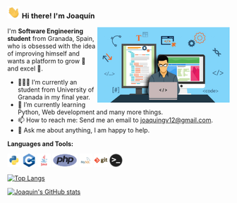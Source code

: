 ### <img src="img/Hi.gif" width="29px"> Hi there! I'm Joaquín&nbsp;

<img align="right" alt="GIF" width="300" src="img/coding1.jpeg" />

I'm  **Software Engineering student** from Granada, Spain, who is obsessed with the idea of improving himself and wants a platform to grow 🚀 and excel :1st_place_medal:.


- 👨🏽‍💻 I’m currently an student from University of Granada in my final year.
- 🌱 I’m currently learning Python, Web development and many more things.
- 📫 How to reach me: Send me an email to [joaquingv12@gmail.com](mailto:joaquingv12@gmail.com).
- 💬 Ask me about anything, I am happy to help.
  
**Languages and Tools:**  

<code><img height="30" src="img/python.png"></code>
<code><img height="30" src="img/cpp.png"></code>
<code><img height="30" src="img/java.png"></code>
<code><img height="30" src="img/php.png"></code>
<code><img height="30" src="img/mysql.png"></code>
<code><img height="30" src="img/git.png"></code>
<code><img height="30" src="img/terminal.png"></code>

[![Top Langs](https://github-readme-stats.vercel.app/api/top-langs/?username=joaquingv12&layout=compact&theme=radical)](https://github.com/joaquingv12/github-readme-stats)

[![Joaquin's GitHub stats](https://github-readme-stats.vercel.app/api?username=joaquingv12&custom_title=My%20GitHub%20Stats&theme=radical&count_private=true&show_icons=true)](https://github.com/joaquingv12/github-readme-stats)
